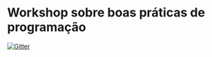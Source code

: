 # Workshop sobre boas práticas de programação
[![Gitter](https://badges.gitter.im/Join%20Chat.svg)](https://gitter.im/devpadawan/workshop-boas-praticas?utm_source=badge&utm_medium=badge&utm_campaign=pr-badge)
